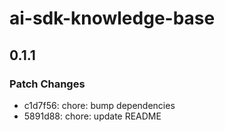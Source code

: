 # ai-sdk-knowledge-base

## 0.1.1

### Patch Changes

- c1d7f56: chore: bump dependencies
- 5891d88: chore: update README
